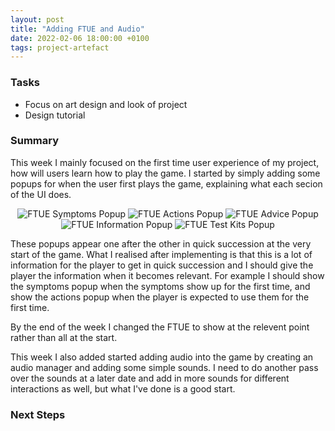 ```yaml
---
layout: post
title: "Adding FTUE and Audio"
date: 2022-02-06 18:00:00 +0100
tags: project-artefact
---
```


### Tasks
- Focus on art design and look of project
- Design tutorial

### Summary
This week I mainly focused on the first time user experience of my project, how will users learn how to play the game. I started by simply adding some popups for when the user first plays the game, explaining what each secion of the UI does.

<p align="center">
  <img src="{{site.baseurl}}/assets/ftue-symptoms.png" alt="FTUE Symptoms Popup"/>
  <img src="{{site.baseurl}}/assets/ftue-actions.png" alt="FTUE Actions Popup"/>
  <img src="{{site.baseurl}}/assets/ftue-advice.png" alt="FTUE Advice Popup"/>
  <img src="{{site.baseurl}}/assets/ftue-information.png" alt="FTUE Information Popup"/>
  <img src="{{site.baseurl}}/assets/ftue-test-kits.png" alt="FTUE Test Kits Popup"/>
</p>

These popups appear one after the other in quick succession at the very start of the game. What I realised after implementing is that this is a lot of information for the player to get in quick succession and I should give the player the information when it becomes relevant. For example I should show the symptoms popup when the symptoms show up for the first time, and show the actions popup when the player is expected to use them for the first time. 

By the end of the week I changed the FTUE to show at the relevent point rather than all at the start.

This week I also added started adding audio into the game by creating an audio manager and adding some simple sounds. I need to do another pass over the sounds at a later date and add in more sounds for different interactions as well, but what I've done is a good start.

### Next Steps
